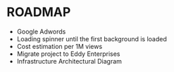 # ROADMAP

- Google Adwords
- Loading spinner until the first background is loaded
- Cost estimation per 1M views
- Migrate project to Eddy Enterprises
- Infrastructure Architectural Diagram
